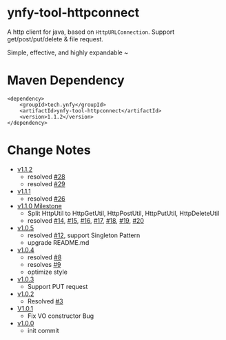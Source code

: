 # ynfy-tool-httpconnect

A http client for java, based on `HttpURLConnection`. Support get/post/put/delete & file request.

Simple, effective, and highly expandable ~



# Maven Dependency
```
<dependency>
    <groupId>tech.ynfy</groupId>
    <artifactId>ynfy-tool-httpconnect</artifactId>
    <version>1.1.2</version>
</dependency>
```

# Change Notes
+ [v1.1.2](https://github.com/ynfy-tech/ynfy-tool-httpconnect/releases/tag/v1.1.2)
    + resolved [#28](https://github.com/ynfy-tech/ynfy-tool-httpconnect/issues/28)
    + resolved [#29](https://github.com/ynfy-tech/ynfy-tool-httpconnect/issues/29)
+ [v1.1.1](https://github.com/ynfy-tech/ynfy-tool-httpconnect/releases/tag/v1.1.1)
    + resolved [#26](https://github.com/ynfy-tech/ynfy-tool-httpconnect/issues/26)
+ [v1.1.0 Milestone](https://github.com/ynfy-tech/ynfy-tool-httpconnect/releases/tag/v1.1.0)
    + Split HttpUtil to HttpGetUtil, HttpPostUtil, HttpPutUtil, HttpDeleteUtil
    + resolved [#14](https://github.com/ynfy-tech/ynfy-tool-httpconnect/issues/14), [#15](https://github.com/ynfy-tech/ynfy-tool-httpconnect/issues/15), [#16](https://github.com/ynfy-tech/ynfy-tool-httpconnect/issues/16), [#17](https://github.com/ynfy-tech/ynfy-tool-httpconnect/issues/17), [#18](https://github.com/ynfy-tech/ynfy-tool-httpconnect/issues/18), [#19](https://github.com/ynfy-tech/ynfy-tool-httpconnect/issues/19), [#20](https://github.com/ynfy-tech/ynfy-tool-httpconnect/issues/20)
+ [v1.0.5](https://github.com/ynfy-tech/ynfy-tool-httpconnect/releases/tag/v1.0.5)
    + resolved [#12](https://github.com/ynfy-tech/ynfy-tool-httpconnect/issues/12), support Singleton Pattern
    + upgrade README.md
+ [v1.0.4](https://github.com/ynfy-tech/ynfy-tool-httpconnect/releases/tag/v1.0.4)
    + resolved [#8](https://github.com/ynfy-tech/ynfy-tool-httpconnect/issues/8)
    + resolves [#9](https://github.com/ynfy-tech/ynfy-tool-httpconnect/issues/9)
    + optimize style
+ [v1.0.3](https://github.com/ynfy-tech/ynfy-tool-httpconnect/releases/tag/v1.0.3)
    + Support PUT request
+ [v1.0.2](https://github.com/ynfy-tech/ynfy-tool-httpconnect/releases/tag/V1.0.2)
    + Resolved [#3](https://github.com/ynfy-tech/ynfy-tool-httpconnect/issues/3)
+ [V1.0.1](https://github.com/ynfy-tech/ynfy-tool-httpconnect/releases/tag/V1.0.1)
    - Fix VO constructor Bug
+ [v1.0.0](https://github.com/ynfy-tech/ynfy-tool-httpconnect/releases/tag/v1.0.0)
    + init commit






